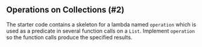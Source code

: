 ## Operations on Collections (#2)

The starter code contains a skeleton for a lambda named `operation` which is
used as a predicate in several function calls on a `List`. Implement
`operation` so the function calls produce the specified results.
